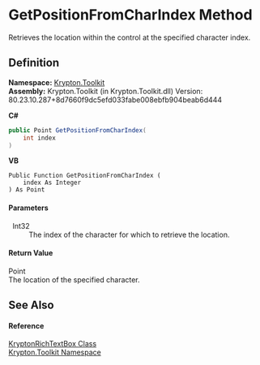 # GetPositionFromCharIndex Method


Retrieves the location within the control at the specified character index.



## Definition
**Namespace:** <a href="79d2eac2-21f4-54ff-7552-b20c33c30600.md">Krypton.Toolkit</a>  
**Assembly:** Krypton.Toolkit (in Krypton.Toolkit.dll) Version: 80.23.10.287+8d7660f9dc5efd033fabe008ebfb904beab6d444

**C#**
``` C#
public Point GetPositionFromCharIndex(
	int index
)
```
**VB**
``` VB
Public Function GetPositionFromCharIndex ( 
	index As Integer
) As Point
```



#### Parameters
<dl><dt>  Int32</dt><dd>The index of the character for which to retrieve the location.</dd></dl>

#### Return Value
Point  
The location of the specified character.

## See Also


#### Reference
<a href="d103592f-1fd8-ac7d-2a60-d967f7d4d149.md">KryptonRichTextBox Class</a>  
<a href="79d2eac2-21f4-54ff-7552-b20c33c30600.md">Krypton.Toolkit Namespace</a>  
